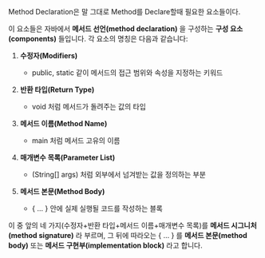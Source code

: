 Method Declaration은 말 그대로 Method를 Declare할때 필요한 요소들이다. 

이 요소들은 자바에서 **메서드 선언(method declaration)** 을 구성하는 **구성 요소(components)** 들입니다. 각 요소의 명칭은 다음과 같습니다:

1. **수정자(Modifiers)**
    
    - public, static 같이 메서드의 접근 범위와 속성을 지정하는 키워드
        
    
2. **반환 타입(Return Type)**
    
    - void 처럼 메서드가 돌려주는 값의 타입
        
    
3. **메서드 이름(Method Name)**
    
    - main 처럼 메서드 고유의 이름
        
    
4. **매개변수 목록(Parameter List)**
    
    - (String[] args) 처럼 외부에서 넘겨받는 값을 정의하는 부분
        
    
5. **메서드 본문(Method Body)**
    
    - { … } 안에 실제 실행될 코드를 작성하는 블록
        
    

  

이 중 앞의 네 가지(수정자+반환 타입+메서드 이름+매개변수 목록)를 **메서드 시그니처(method signature)** 라 부르며, 그 뒤에 따라오는 { … } 를 **메서드 본문(method body)** 또는 **메서드 구현부(implementation block)** 라고 합니다.